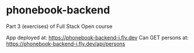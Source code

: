 # phonebook-backend
Part 3 (exercises) of Full Stack Open course

App deployed at: https://phonebook-backend-i.fly.dev
Can GET persons at: https://phonebook-backend-i.fly.dev/api/persons
